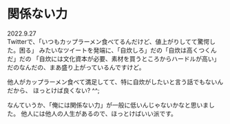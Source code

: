 # 関係ない力

2022.9.27<br />
Twitterで、「いつもカップラーメン食べてるんだけど、値上がりしてて驚愕した。困る」
みたいなツイートを発端に、「自炊しろ」だの「自炊は高くつくんだ」だの
「自炊には文化資本が必要、素材を買うところからハードルが高い」
だのなんだの、まあ盛り上がっているんですけど。

他人がカップラーメン食べて満足してて、特に自炊がしたいと言う話でもないんだから、
ほっとけば良くない? ^^;

なんていうか、「俺には関係ない力」が一般に低いんじゃないかなと思いました。
他人には他人の人生があるので、ほっとけばいい派です。
